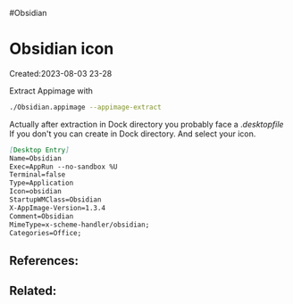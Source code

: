 #Obsidian 

# Obsidian icon
Created:2023-08-03 23-28

Extract Appimage with
```bash
./Obsidian.appimage --appimage-extract
```


Actually after extraction in Dock directory you probably face a $.desktopfile$ If you don't you can create in Dock directory. And select your icon.

```markdown
[Desktop Entry]
Name=Obsidian
Exec=AppRun --no-sandbox %U
Terminal=false
Type=Application
Icon=obsidian
StartupWMClass=Obsidian
X-AppImage-Version=1.3.4
Comment=Obsidian
MimeType=x-scheme-handler/obsidian;
Categories=Office;
```



## References:

## Related:



